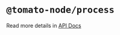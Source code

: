# `@tomato-node/process`

Read more details in [API Docs](https://tomato-js.github.io/tomato-node/index.html)
